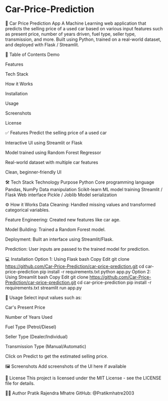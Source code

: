 # Car-Price-Prediction
🚗 Car Price Prediction App
A Machine Learning web application that predicts the selling price of a used car based on various input features such as present price, number of years driven, fuel type, seller type, transmission, and more.
Built using Python, trained on a real-world dataset, and deployed with Flask / Streamlit.


📌 Table of Contents
Demo

Features

Tech Stack

How it Works

Installation

Usage

Screenshots

License


✅ Features
Predict the selling price of a used car

Interactive UI using Streamlit or Flask

Model trained using Random Forest Regressor

Real-world dataset with multiple car features

Clean, beginner-friendly UI


🛠️ Tech Stack
Technology	Purpose
Python	Core programming language
Pandas, NumPy	Data manipulation
Scikit-learn	ML model training
Streamlit / Flask	Web interface
Pickle / Joblib	Model serialization


⚙️ How it Works
Data Cleaning: Handled missing values and transformed categorical variables.

Feature Engineering: Created new features like car age.

Model Building: Trained a Random Forest model.

Deployment: Built an interface using Streamlit/Flask.

Prediction: User inputs are passed to the trained model for prediction.


💻 Installation
Option 1: Using Flask
bash
Copy
Edit
git clone https://github.com/Car-Price-Prediction/car-price-prediction.git
cd car-price-prediction
pip install -r requirements.txt
python app.py
Option 2: Using Streamlit
bash
Copy
Edit
git clone https://github.com/Car-Price-Prediction/car-price-prediction.git
cd car-price-prediction
pip install -r requirements.txt
streamlit run app.py


🚀 Usage
Select input values such as:

Car's Present Price

Number of Years Used

Fuel Type (Petrol/Diesel)

Seller Type (Dealer/Individual)

Transmission Type (Manual/Automatic)

Click on Predict to get the estimated selling price.


🖼️ Screenshots
Add screenshots of the UI here if available

📄 License
This project is licensed under the MIT License - see the LICENSE file for details.

🙋‍♂️ Author
Pratik Rajendra Mhatre
GitHub: @Pratikmhatre2003
